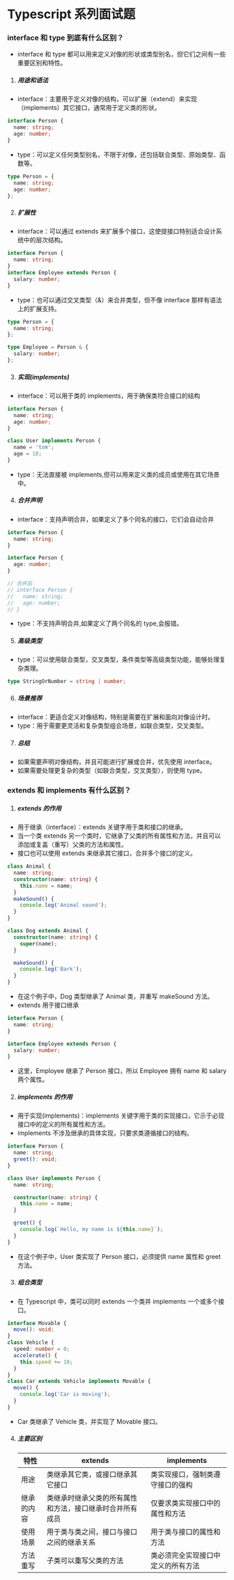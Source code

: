 # Typescript 系列面试题

### interface 和 type 到底有什么区别？

- interface 和 type 都可以用来定义对像的形状或类型别名，但它们之间有一些重要区别和特性。

1. ##### 用途和语法

- interface：主要用于定义对像的结构，可以扩展（extend）来实现（implements）其它接口，通常用于定义类的形状。

```typescript
interface Person {
  name: string;
  age: number;
}
```

- type：可以定义任何类型别名，不限于对像，还包括联合类型、原始类型、函数等。

```typescript
type Person = {
  name: string;
  age: number;
};
```

2. ##### 扩展性

- interface：可以通过 extends 来扩展多个接口，这使提接口特别适合设计系统中的层次结构。

```typescript
interface Person {
  name: string;
}
interface Employee extends Person {
  salary: number;
}
```

- type：也可以通过交叉类型（&）来合并类型，但不像 interface 那样有语法上的扩展支持。

```typescript
type Person = {
  name: string;
};

type Employee = Person & {
  salary: number;
};
```

3. ##### 实现(implements)

- interface：可以用于类的 implements，用于确保类符合接口的结构

```typescript
interface Person {
  name: string;
  age: number;
}

class User implements Person {
  name = 'tom';
  age = 18;
}
```

- type：无法直接被 implements,但可以用来定义类的成员或使用在其它场景中。

4. ##### 合并声明

- interface：支持声明合并，如果定义了多个同名的接口，它们会自动合并

```typescript
interface Person {
  name: string;
}

interface Person {
  age: number;
}

// 合并后
// interface Person {
//   name: string;
//   age: number;
// }
```

- type：不支持声明合并,如果定义了两个同名的 type,会报错。

5. ##### 高级类型

- type：可以使用联合类型，交叉类型，条件类型等高级类型功能，能够处理复杂类理。

```typescript
type StringOrNumber = string | number;
```

6. ##### 场景推荐

- interface：更适合定义对像结构，特别是需要在扩展和面向对像设计时。
- type：用于需要更灵活和复杂类型组合场景，如联合类型，交叉类型。

7. ##### 总结

- 如果需要声明对像结构，并且可能进行扩展或合并，优先使用 interface。
- 如果需要处理更复杂的类型（如联合类型，交叉类型），则使用 type。

### extends 和 implements 有什么区别？

1. ##### extends 的作用

- 用于继承（interface）：extends 关键字用于类和接口的继承。
- 当一个类 extends 另一个类时，它继承了父类的所有属性和方法，并且可以添加或复盖（重写）父类的方法和属性。
- 接口也可以使用 extends 来继承其它接口，合并多个接口的定义。

```typescript
class Animal {
  name: string;
  constructor(name: string) {
    this.name = name;
  }
  makeSound() {
    console.log('Animal sound');
  }
}

class Dog extends Animal {
  constructor(name: string) {
    super(name);
  }

  makeSound() {
    console.log('Bark');
  }
}
```

- 在这个例子中，Dog 类型继承了 Animal 类，并重写 makeSound 方法。
- extends 用于接口继承

```typescript
interface Person {
  name: string;
}

interface Employee extends Person {
  salary: number;
}
```

- 这里，Employee 继承了 Person 接口，所以 Employee 拥有 name 和 salary 两个属性。

2. ##### implements 的作用

- 用于实现(implements)：implements 关键字用于类的实现接口，它示于必现接口中的定义的所有属性和方法。
- implements 不涉及继承的具体实现，只要求类遵循接口的结构。

```typescript
interface Person {
  name: string;
  greet(): void;
}

class User implements Person {
  name: string;

  constructor(name: string) {
    this.name = name;
  }

  greet() {
    console.log(`Hello, my name is ${this.name}`);
  }
}
```

- 在这个例子中，User 类实现了 Person 接口，必须提供 name 属性和 greet 方法。

3. ##### 组合类型

- 在 Typescript 中，类可以同时 extends 一个类并 implements 一个或多个接口。

```typescript
interface Movable {
  move(): void;
}
class Vehicle {
  speed: number = 0;
  accelerate() {
    this.speed += 10;
  }
}
class Car extends Vehicle implements Movable {
  move() {
    console.log('Car is moving');
  }
}
```

- Car 类继承了 Vehicle 类，并实现了 Movable 接口。

4. ##### 主要区别
   | 特性       | extends                                                  | implements                         |
   | ---------- | -------------------------------------------------------- | ---------------------------------- |
   | 用途       | 类继承其它类，或接口继承其它接口                         | 类实现接口，强制类遵守接口的强构   |
   | 继承的内容 | 类继承时继承父类的所有属性和方法，接口继承时合并所有成员 | 仅要求类实现接口中的属性和方法     |
   | 使用场景   | 用于类与类之间，接口与接口之间的继承关系                 | 用于类与接口的属性和方法           |
   | 方法重写   | 子类可以重写父类的方法                                   | 类必须完全实现接口中定义的所有方法 |
